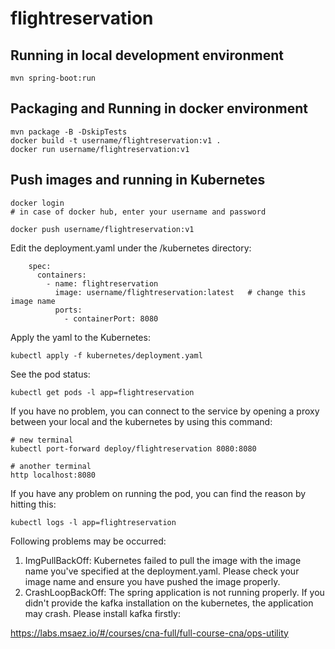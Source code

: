 # flightreservation

## Running in local development environment

```
mvn spring-boot:run
```

## Packaging and Running in docker environment

```
mvn package -B -DskipTests
docker build -t username/flightreservation:v1 .
docker run username/flightreservation:v1
```

## Push images and running in Kubernetes

```
docker login 
# in case of docker hub, enter your username and password

docker push username/flightreservation:v1
```

Edit the deployment.yaml under the /kubernetes directory:
```
    spec:
      containers:
        - name: flightreservation
          image: username/flightreservation:latest   # change this image name
          ports:
            - containerPort: 8080

```

Apply the yaml to the Kubernetes:
```
kubectl apply -f kubernetes/deployment.yaml
```

See the pod status:
```
kubectl get pods -l app=flightreservation
```

If you have no problem, you can connect to the service by opening a proxy between your local and the kubernetes by using this command:
```
# new terminal
kubectl port-forward deploy/flightreservation 8080:8080

# another terminal
http localhost:8080
```

If you have any problem on running the pod, you can find the reason by hitting this:
```
kubectl logs -l app=flightreservation
```

Following problems may be occurred:

1. ImgPullBackOff:  Kubernetes failed to pull the image with the image name you've specified at the deployment.yaml. Please check your image name and ensure you have pushed the image properly.
1. CrashLoopBackOff: The spring application is not running properly. If you didn't provide the kafka installation on the kubernetes, the application may crash. Please install kafka firstly:

https://labs.msaez.io/#/courses/cna-full/full-course-cna/ops-utility


